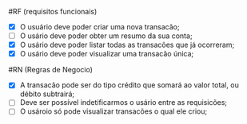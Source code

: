 #RF (requisitos funcionais)

- [x] O usuário deve poder criar uma nova transacão;
- [ ] O usário deve poder obter um resumo da sua conta;
- [x] O usário deve poder listar todas as transacões que já ocorreram;
- [x] O usário deve poder visualizar uma transacão única;

#RN (Regras de Negocio)

- [x] A transacão pode ser do tipo crédito que somará ao valor total, ou débito subtrairá;
- [ ] Deve ser possível indetificarmos o usário entre as requisicões;
- [ ] O usároio só pode visualizar transacões o qual ele criou;